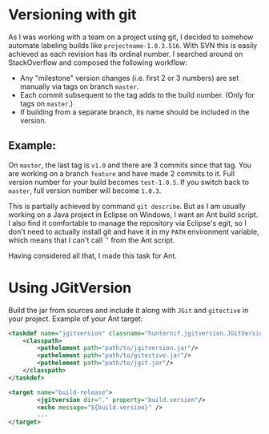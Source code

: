 # Versioning with git

As I was working with a team on a project using git, I decided to somehow automate labeling builds like `projectname-1.0.3.516`. With SVN this is easily achieved as each revision has its ordinal number. I searched around on StackOverflow and composed the following workflow:

* Any "milestone" version changes (i.e. first 2 or 3 numbers) are set manually via tags on branch `master`.
* Each commit subsequent to the tag adds to the build number. (Only for tags on `master`.)
* If building from a separate branch, its name should be included in the version.

## Example:

On `master`, the last tag is `v1.0` and there are 3 commits since that tag. You are working on a branch `feature` and have made 2 commits to it. Full version number for your build becomes `test-1.0.5`. If you switch back to `master`, full version number will become `1.0.3`.

This is partially achieved by command `git describe`. But as I am usually working on a Java project in Eclipse on Windows, I want an Ant build script. I also find it comfortable to manage the repository via Eclipse's egit, so I don't need to actually install git and have it in my `PATH` environment variable, which means that I can't call `<exec executable="git"/>' from the Ant script.

Having considered all that, I made this task for Ant.

# Using JGitVersion

Build the jar from sources and include it along with `JGit` and `gitective` in your project. Example of your Ant target:

```xml
<taskdef name="jgitversion" classname="hunternif.jgitversion.JGitVersionTask">
    <classpath>
        <pathelement path="path/to/jgitversion.jar"/>
        <pathelement path="path/to/gitective.jar"/>
        <pathelement path="path/to/jgit.jar"/>
    </classpath>
</taskdef>

<target name="build-release">
		<jgitversion dir="." property="build.version"/>
		<echo message="${build.version}" />
		...
</target>
```
